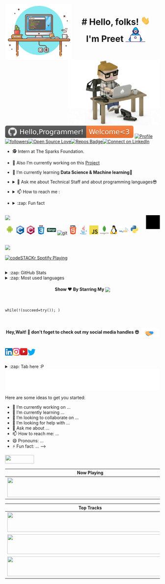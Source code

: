 
<img align="left" height="180px" src="https://github.com/ynpreet/Ynpreet/blob/main/images/Capture.png" alt="image" />
<p align="left">


<img align="right" alt="GIF"  width="300px" src="https://github.com/ynpreet/Ynpreet/blob/main/images/giphy.webp" />

<h1 align="center"># Hello, folks! <img src="https://github.com/ynpreet/Ynpreet/blob/main/images/wave.gif" width="30px"><br> I'm Preet <img src="https://github.com/ynpreet/Ynpreet/blob/main/images/Developer.gif" width="65px"></h1>

<!-- <h3 align="center"> A passionate Data Scientist from India.</h3><br>--> 

[![Hello programmer Welcome to my profile](https://github.com/ynpreet/Ynpreet/blob/main/images/Hello%2CProgrammer!-Welcome_3-orange.svg)](https://github.com/ynpreet) [![Profile](https://Visitor-badge.glitch.me/badge?page_id=kushal997-das.profileviews-badge)](https://github.com/ynpreet) [![followers](https://img.shields.io/github/followers/kushal997-das?style=social)](https://github.com/kushal997-das?tab=followers)[![Open Source Love](https://badges.frapsoft.com/os/v2/open-source.svg?v=103)](https://github.com/ynpreet)[![Repos Badge](https://badges.pufler.dev/repos/Kushal997-das)](https://badges.pufler.dev/repos/Kushal997-das?tab=repositories)[![Connect on LinkedIn](https://img.shields.io/badge/--linkedin?label=LinkedIn&logo=LinkedIn&style=social)](https://www.linkedin.com/in/preetmehta//)
<br>



- 🕵 Intern at The Sparks Foundation.

- 🔭 Also I’m currently working on this [Project](https://github.com/ynpreet/thesparksfoundation-projects)

- 🌱 I’m currently learning **Data Science & Machine learning🤩**

<!-- - 👯 I’m looking to collaborate on [Youtube](https://www.youtube.com/channel/UCIHj6mNCMnSnmWLHOxzIESw?view_as=subscriber)-->

- <details> <summary> 💬 Ask me about Technical Staff and about programming languages😎 </summary> <a href="https://wa.me/919476708884" target="blank"><img align="center" src="https://github.com/Kushal997-das/Kushal997-das/blob/master/Profile%20generator/5ae21cc526c97415d3213554.png" width="35px" /></a>
</details>  

- <details> <summary> 📫  How to reach me :</summary><a href="mailto:preetmehta1995@gmail.com"> <img src="https://github.com/ynpreet/Ynpreet/blob/main/images/gmail.png" width="22px"/> </a>
</details>

- <details> <summary>:zap: Fun fact</summary> 7% of all American adults believe that chocolate milk comes from brown cows
</details>

<br>

<img height="25" src="https://img.shields.io/badge/Languages and  tools- 📚-green.svg?&style=for-the-badge&logo=KushalDas&logoColor=blue" />

<img align="right" alt="GIF"  width="45px" src="https://github.com/Kushal997-das/Kushal997-das/blob/master/Profile%20generator/giphy%20(1).gif" />

<p align="left"><img src="https://github.com/Kushal997-das/Kushal997-das/blob/master/Profile%20generator/android-original-wordmark.svg" alt="android" width="30" height="30"/> <img src="https://github.com/Kushal997-das/Kushal997-das/blob/master/Profile%20generator/c-original.svg" alt="c" width="30" height="30"/> <img src="https://github.com/Kushal997-das/Kushal997-das/blob/master/Profile%20generator/cplusplus-original.svg" alt="cplusplus" width="30" height="30"/> <img src="https://github.com/Kushal997-das/Kushal997-das/blob/master/Profile%20generator/css3-original-wordmark.svg" alt="css3" width="30" height="30"/> <img src="https://github.com/Kushal997-das/Kushal997-das/blob/master/Profile%20generator/django-original.svg" alt="django" width="30" height="30"/> <img src="https://www.vectorlogo.zone/logos/git-scm/git-scm-icon.svg" alt="git" width="30" height="30"/> <img src="https://github.com/Kushal997-das/Kushal997-das/blob/master/Profile%20generator/html5-original-wordmark.svg" alt="html5" width="30" height="30"/> <img src="https://github.com/Kushal997-das/Kushal997-das/blob/master/Profile%20generator/java-original.svg" alt="java" width="30" height="30"/> <img src="https://github.com/Kushal997-das/Kushal997-das/blob/master/Profile%20generator/javascript-original.svg" alt="javascript" width="30" height="30"/> 
 <img src="https://github.com/Kushal997-das/Kushal997-das/blob/master/Profile%20generator/mongodb-original-wordmark.svg" alt="mongodb" width="30" height="30"/><img src="https://github.com/Kushal997-das/Kushal997-das/blob/master/Profile%20generator/linux-original.svg" alt="linux" width="30" height="30"/>  <img src="https://github.com/Kushal997-das/Kushal997-das/blob/master/Profile%20generator/mysql-original-wordmark.svg" alt="mysql" width="30" height="30"/>  <img src="https://github.com/Kushal997-das/Kushal997-das/blob/master/Profile%20generator/python-original.svg" alt="python" width="30" height="30"/>  
 </p>
<br>
<img height="27" src="https://img.shields.io/badge/Spotify Playing - 🎧-yellow.svg?&style=for-the-badge&logo=KushalDas&logoColor=blue" />

[<img src="https://now-playing-codestackr.vercel.app/api/spotify-playing" alt="codeSTACKr Spotify Playing" width="350" />](https://open.spotify.com/user/swyqyimdc12jajde4vpwd2x1b)

<br>


<details>
  <summary>:zap: GitHub Stats</summary>
<p>&nbsp;<img align="center" src="https://github-readme-stats.vercel.app/api?username=kushal997-das&show_icons=true&theme=tokyonight" alt="kushal997-das" /></p>

</details>

<details>
  <summary>:zap: Most used languages</summary>

<p><img align="left" src="https://github-readme-stats.vercel.app/api/top-langs/?username=kushal997-das&layout=compact&hide=html&theme=highcontrast" alt="kushal997-das" /></p>
</details> 

  
<h4 align="center">Show ❤️ By Starring My <a href='https://github.com/Kushal997-das?tab=repositories'><img align='center'  height="22" src="https://img.shields.io/badge/Repos!😊-purple.svg?&style=for-the-badge&logo=KushalDas&logoColor=blue" /></a></h4>

<br>


```python3
while(!(succeed=try()); )
```
<br>
 <h4 align="center">Hey,Wait! 👋 don't foget to check out my social media handles 😎<img align="center" src="https://github.com/Kushal997-das/Kushal997-das/blob/master/Profile%20generator/Handshake.gif" height="30px"></h4> <br>

<a href="https://www.linkedin.com/in/kushal-das-7337421a9/">
  <img align="left" src="https://github.com/Kushal997-das/Kushal997-das/blob/master/Profile%20generator/Linkedin%20(1).svg" alt="kushal's linkedin" width="24px" />
</a>  
 
<a href="https://instagram.com/kushal_das07" target="blank">
  <img align="left" src="https://github.com/Kushal997-das/Kushal997-das/blob/master/Profile%20generator/Instagram%20(1).svg" alt="instagram" width="24px" />
</a>

<a href="https://www.youtube.com/channel/UCIHj6mNCMnSnmWLHOxzIESw?view_as=subscriber" target="blank">
  <img align="left" src="https://github.com/Kushal997-das/Kushal997-das/blob/master/Profile%20generator/youtube-logo-icon-png-svg.png" alt="youtube"  width="25px" height='23.5' />
</a>

<a href="https://twitter.com/KushalD63268398" target="blank">
  <img align="left" src="https://github.com/Kushal997-das/Kushal997-das/blob/master/Profile%20generator/Twitter%20(2).svg" width="26px" />
</a>
<br> <br> <br>

<details>
  <summary>:zap: Tab here :P</summary>
<p align="center"><img src="https://github.com/Kushal997-das/Kushal997-das/blob/master/Profile%20generator/tenor.gif" width="50"></p> <br>
</details>  
<img align='center'  height="70" alt="Thanks" width="100%" src="https://github.com/Kushal997-das/Kushal997-das/blob/master/Profile%20generator/marquee.svg"/> 


Here are some ideas to get you started:

- 🔭 I’m currently working on ...
- 🌱 I’m currently learning ...
- 👯 I’m looking to collaborate on ...
- 🤔 I’m looking for help with ...
- 💬 Ask me about ...
- 📫 How to reach me: ...
- 😄 Pronouns: ...
- ⚡ Fun fact: ...
-->

<a href="https://github.com/sponsors/natemoo-re" title="Sponsor Nate Moore"><img src="/assets/sponsor.svg?sanitize=true" width="94" height="28" aria-hidden="true"></a>

| Now Playing                                                                                                                    |
| ------------------------------------------------------------------------------------------------------------------------------ |
| <a href="https://status.nmoo.dev/now-playing?open"><img src="https://status.nmoo.dev/now-playing" width="540" height="64"></a> |


<table>
  <thead>
    <tr>
      <th>Top Tracks</th>
    </tr>
  </thead>
  <tbody>
    <tr>
      <td><a href="https://status.nmoo.dev/top-tracks?i=1&open"><img src="https://status.nmoo.dev/top-tracks?i=1" width="540" height="64"></a></td>
    </tr>
    <tr></tr> <!-- hide gray row -->
    <tr>
      <td><a href="https://status.nmoo.dev/top-tracks?i=2&open"><img src="https://status.nmoo.dev/top-tracks?i=2" width="540" height="64"></a></td>
    </tr>
    <tr></tr> <!-- hide gray row -->
    <tr>
      <td><a href="https://status.nmoo.dev/top-tracks?i=3&open"><img src="https://status.nmoo.dev/top-tracks?i=3" width="540" height="64"></a></td>
    </tr>
  </tbody>
</table>

